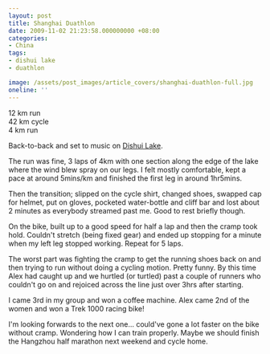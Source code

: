 ```yaml
---
layout: post
title: Shanghai Duathlon
date: 2009-11-02 21:23:58.000000000 +08:00
categories:
- China
tags:
- dishui lake
- duathlon

image: /assets/post_images/article_covers/shanghai-duathlon-full.jpg
oneline: ''
---
```

12 km run<br />
42 km cycle<br />
4 km run

Back-to-back and set to music on <a href="http://maps.google.com/maps?f=q&source=s_q&hl=en&geocode=&q=dishui+lake+shanghai&ie=UTF8&hq=&hnear=Dishui+Lake,+Nanhui,+Shanghai,+China&ll=30.899537,121.937513&spn=0.029975,0.055747&t=h&z=15">Dishui Lake</a>.

The run was fine, 3 laps of 4km with one section along the edge of the lake where the wind blew spray on our legs. I felt mostly comfortable, kept a pace at around 5mins/km and finished the first leg in around 1hr5mins.

Then the transition; slipped on the cycle shirt, changed shoes, swapped cap for helmet, put on gloves, pocketed water-bottle and cliff bar and lost about 2 minutes as everybody streamed past me. Good to rest briefly though.

On the bike, built up to a good speed for half a lap and then the cramp took hold. Couldn't stretch (being fixed gear) and ended up stopping for a minute when my left leg stopped working. Repeat for 5 laps.

The worst part was fighting the cramp to get the running shoes back on and then trying to run without doing a cycling motion. Pretty funny. By this time Alex had caught up and we hurtled (or turtled) past a couple of runners who couldn't go on and rejoiced across the line just over 3hrs after starting.

I came 3rd in my group and won a coffee machine. Alex came 2nd of the women and won a Trek 1000 racing bike!

I'm looking forwards to the next one... could've gone a lot faster on the bike without cramp. Wondering how I can train properly. Maybe we should finish the Hangzhou half marathon next weekend and cycle home. 

